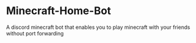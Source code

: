 # Minecraft-Home-Bot
A discord minecraft bot that enables you to play minecraft with your friends without port forwarding
